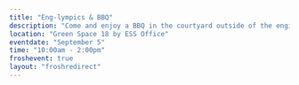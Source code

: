 ```yaml
---
title: "Eng-lympics & BBQ"
description: "Come and enjoy a BBQ in the courtyard outside of the engineering lounge! Vegan and halal options are provided. We will begin with a parade around campus, play various sports, and have a competition between majors. Bouncy house castles will be present! CESSpool will be happening here too!"
location: "Green Space 18 by ESS Office"
eventdate: "September 5"
time: "10:00am - 2:00pm"
froshevent: true
layout: "froshredirect"
---
```

